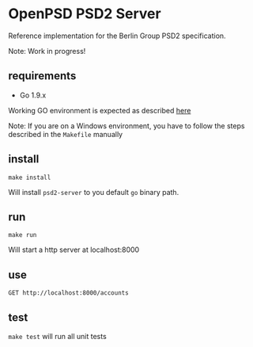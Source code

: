 # OpenPSD PSD2 Server

Reference implementation for the Berlin Group PSD2 specification.

Note: Work in progress!

## requirements

* Go 1.9.x

Working GO environment is expected as described [here](https://golang.org/doc/code.html#GOPATH) 

Note: If you are on a Windows environment, you have to follow the steps described in the `Makefile` manually

## install

`make install`

Will install `psd2-server` to you default `go` binary path.

## run

`make run`

Will start a http server at localhost:8000

## use

`GET http://localhost:8000/accounts`

## test

`make test` will run all unit tests